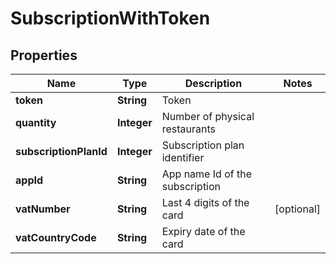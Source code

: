 
# SubscriptionWithToken

## Properties
Name | Type | Description | Notes
------------ | ------------- | ------------- | -------------
**token** | **String** | Token | 
**quantity** | **Integer** | Number of physical restaurants | 
**subscriptionPlanId** | **Integer** | Subscription plan identifier | 
**appId** | **String** | App name Id of the subscription | 
**vatNumber** | **String** | Last 4 digits of the card |  [optional]
**vatCountryCode** | **String** | Expiry date of the card | 



